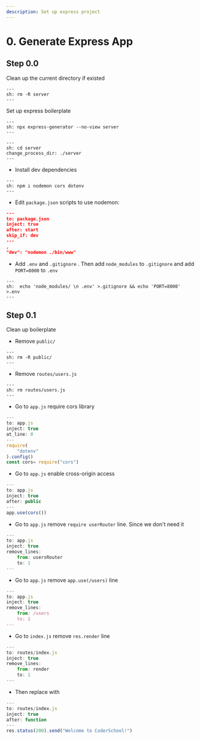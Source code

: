 ```yaml
---
description: Set up express project
---
```


# 0. Generate Express App

## Step 0.0

Clean up the current directory if existed

```shell
---
sh: rm -R server
---
```

Set up express boilerplate

```shell
---
sh: npx express-generator --no-view server
---
```

```shell
---
sh: cd server
change_process_dir: ./server
---
```

- Install dev dependencies

```shell
---
sh: npm i nodemon cors dotenv
---
```

- Edit `package.json` scripts to use nodemon:

```json
---
to: package.json
inject: true
after: start
skip_if: dev
---
,
"dev": "nodemon ./bin/www"
```

- Add `.env` and `.gitignore` . Then add `node_modules` to `.gitignore` and add `PORT=8000` to `.env`

```shell
---
sh:  echo 'node_modules/ \n .env' >.gitignore && echo 'PORT=8000' >.env
---
```

## Step 0.1

Clean up boilerplate

- Remove `public/`

```
---
sh: rm -R public/
---
```

- Remove `routes/users.js`

```shell
---
sh: rm routes/users.js
---
```

- Go to `app.js` require cors library

```javascript
---
to: app.js
inject: true
at_line: 0
---
require(
    "dotenv"
).config()
const cors= require("cors")
```

- Go to `app.js` enable cross-origin access&#x20;

```javascript
---
to: app.js
inject: true
after: public
---
app.use(cors())
```

- Go to `app.js` remove `require userRouter` line. Since we don't need it

```javascript
---
to: app.js
inject: true
remove_lines:
    from: usersRouter
    to: 1
---
```

- Go to `app.js` remove `app.use(/users)` line

```javascript
---
to: app.js
inject: true
remove_lines:
    from: /users
    to: 1
---
```

- Go to `index.js` remove `res.render` line

```javascript
---
to: routes/index.js
inject: true
remove_lines:
    from: render
    to: 1
---
```

- Then replace with

```javascript
---
to: routes/index.js
inject: true
after: function
---
res.status(200).send("Welcome to CoderSchool!")
```
